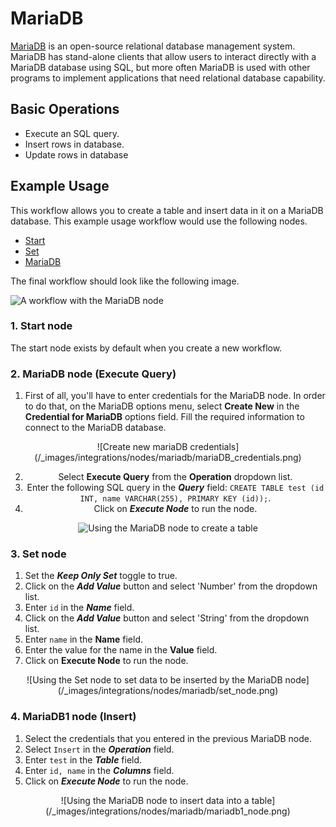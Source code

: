 # MariaDB

[MariaDB](https://www.mariadb.com/) is an open-source relational database management system. MariaDB has stand-alone clients that allow users to interact directly with a MariaDB database using SQL, but more often MariaDB is used with other programs to implement applications that need relational database capability.

## Basic Operations

* Execute an SQL query.
* Insert rows in database.
* Update rows in database

## Example Usage

This workflow allows you to create a table and insert data in it on a MariaDB database. This example usage workflow would use the following nodes.
- [Start](/integrations/core-nodes/n8n-nodes-base.start/)
- [Set](/integrations/core-nodes/n8n-nodes-base.set/)
- [MariaDB]()

The final workflow should look like the following image.

![A workflow with the MariaDB node](/_images/integrations/nodes/mariadb/workflow.png)

### 1. Start node

The start node exists by default when you create a new workflow.

### 2. MariaDB node (Execute Query)

1. First of all, you'll have to enter credentials for the MariaDB node. In order to do that, on the MariaDB options menu, select **Create New** in the **Credential for MariaDB** options field. Fill the required information to connect to the MariaDB database. 

<center>
![Create new mariaDB credentials](/_images/integrations/nodes/mariadb/mariaDB_credentials.png)

2. Select **Execute Query** from the **Operation** dropdown list.
3. Enter the following SQL query in the ***Query*** field: `CREATE TABLE test (id INT, name VARCHAR(255), PRIMARY KEY (id));`.
4. Click on ***Execute Node*** to run the node.

![Using the MariaDB node to create a table](/_images/integrations/nodes/mariadb/mariadb_node.png)
</center>

### 3. Set node

1. Set the ***Keep Only Set*** toggle to true.
2. Click on the ***Add Value*** button and select 'Number' from the dropdown list.
3. Enter `id` in the ***Name*** field.
4. Click on the ***Add Value*** button and select 'String' from the dropdown list.
5. Enter `name` in the **Name** field.
6. Enter the value for the name in the **Value** field.
7. Click on **Execute Node** to run the node.

<center>
![Using the Set node to set data to be inserted by the MariaDB node](/_images/integrations/nodes/mariadb/set_node.png)
</center>

### 4. MariaDB1 node (Insert)

1. Select the credentials that you entered in the previous MariaDB node.
2. Select `Insert` in the ***Operation*** field.
3. Enter `test` in the ***Table*** field.
4. Enter `id, name` in the ***Columns*** field.
5. Click on ***Execute Node*** to run the node.

<center>
![Using the MariaDB node to insert data into a table](/_images/integrations/nodes/mariadb/mariadb1_node.png)
</center>
